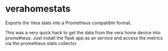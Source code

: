 # verahomestats
Exports the Vera stats into a Prometheus compatible format.

This was a very quick hack to get the data from the vera home device into prometheus.
Just install the flask app as an service and access the metrics via the prometheus stats collector.
